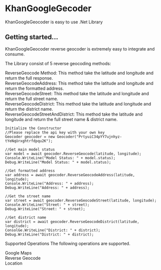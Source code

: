 # KhanGoogleGecoder

KhanGoogleGeocoder is easy to use .Net Library

## Getting started...
KhanGoogleGeocoder reverse geocoder is extremely easy to integrate and consume.

The Library consist of 5 reverse geocoding methods:  

ReverseGeocode Method: This method take the latitude and longitude and return the full response.  
ReverseGeocodeAddress: This method take the latitude and longitude and return the formatted address.  
ReverseGeocodeStreet: This method take the latitude and longitude and return the full street name.  
ReverseGeocodeDistrict: This method take the latitude and longitude and return the district name.  
ReverseGeocodeStreetAndDistrict: This method take the latitude and longitude and return the full street name & district name.  

```
Initialize the Constructor  
//Please replace the api key with your own key   
Geocoder geocoder = new Geocoder("PrtyuiC34pYY7ujnhyz-tYeNqUrxghtrfdpqu2K");  

//Get main model status   
var model = await geocoder.ReverseGeocode(latitude, longitude);     
Console.WriteLine("Model Status: " + model.status);   
Debug.WriteLine("Model Status: " + model.status);  

//Get formatted address     
var address = await geocoder.ReverseGeocodeAddress(latitude, longitude);   
Console.WriteLine("Address: " + address);   
Debug.WriteLine("Address: " + address);  

//Get the street name   
var street = await geocoder.ReverseGeocodeStreet(latitude, longitude);   
Console.WriteLine("Street: " + street);   
Debug.WriteLine("Street: " + street);  

//Get district name   
var district = await geocoder.ReverseGeocodeDistrict(latitude, longitude);   
ConsolGe.WriteLine("District: " + district);   
Debug.WriteLine("District: " + district);  
```

Supported Operations The following operations are supported.  

Google Maps  
Reverse Geocode  
Location  
